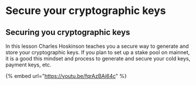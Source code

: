 # Secure your cryptographic keys

## Securing you cryptographic keys

In this lesson Charles Hoskinson teaches you a secure way to generate and store your cryptographic keys. If you plan to set up a stake pool on mainnet, it is a good this mindset and process to  generate and secure your cold keys, payment keys,  etc.  

{% embed url="https://youtu.be/fqrAzBAi64c" %}

